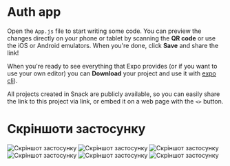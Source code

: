 # Auth app

Open the `App.js` file to start writing some code. You can preview the changes directly on your phone or tablet by scanning the **QR code** or use the iOS or Android emulators. When you're done, click **Save** and share the link!

When you're ready to see everything that Expo provides (or if you want to use your own editor) you can **Download** your project and use it with [expo cli](https://docs.expo.dev/get-started/installation/#expo-cli)).

All projects created in Snack are publicly available, so you can easily share the link to this project via link, or embed it on a web page with the `<>` button.

# Скріншоти застосунку
![Скріншот застосунку](screenshots/1.jpg)
![Скріншот застосунку](screenshots/2.jpg)
![Скріншот застосунку](screenshots/3.jpg)
![Скріншот застосунку](screenshots/4.jpg)
![Скріншот застосунку](screenshots/5.jpg)
![Скріншот застосунку](screenshots/6.jpg)
